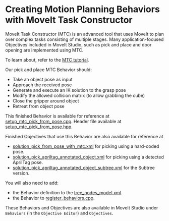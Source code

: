 # Creating Motion Planning Behaviors with MoveIt Task Constructor

MoveIt Task Constructor (MTC) is an advanced tool that uses MoveIt to plan over complex tasks consisting of multiple stages.
Many application-focused Objectives included in MoveIt Studio, such as pick and place and door opening are implemented using MTC.

To learn about, refer to the [MTC tutorial](https://moveit.picknik.ai/main/doc/tutorials/pick_and_place_with_moveit_task_constructor/pick_and_place_with_moveit_task_constructor.html).

Our pick and place MTC Behavior should:
  - Take an object pose as input
  - Approach the received pose
  - Generate and execute an IK solution to the grasp pose
  - Modify the allowed collision matrix (to allow grabbing the cube)
  - Close the gripper around object
  - Retreat from object pose

This finished Behavior is available for reference at [setup_mtc_pick_from_pose.cpp](../src/solution_setup_mtc_pick_from_pose/src/setup_mtc_pick_from_pose.cpp).
Header file available at [setup_mtc_pick_from_pose.hpp](../src/solution_setup_mtc_pick_from_pose/include/setup_mtc_pick_from_pose/setup_mtc_pick_from_pose.hpp).

Finished Objectives that use this Behavior are also available for reference at

* [solution_pick_from_pose_with_mtc.xml](../src/ur_base_config/objectives/solution_pick_from_pose_with_mtc.xml) for picking using a hard-coded pose.
* [solution_pick_apriltag_annotated_object.xml](../src/ur_base_config/objectives/solution_pick_apriltag_annotated_object.xml) for picking using a detected AprilTag pose.
* [solution_pick_apriltag_annotated_object_subtree.xml](../src/ur_base_config/objectives/solution_pick_apriltag_annotated_object_subtree.xml) for the Subtree version.

You will also need to add:
  - the Behavior definition to the [tree_nodes_model.xml](../src/solution_setup_mtc_pick_from_pose/config/tree_nodes_model.xml).
  - the Behavior to [register_behaviors.cpp](../src/solution_setup_mtc_pick_from_pose/src/register_behaviors.cpp).

These Behaviors and Objectives are also available in MoveIt Studio under `Behaviors` (in the `Objective Editor`) and `Objectives`.
